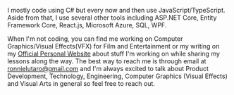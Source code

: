 I mostly code using C# but every now and then use JavaScript/TypeScript. Aside from that, I use several other tools including ASP.NET Core, Entity Framework Core, React.js, Microsoft Azure, SQL, WPF. 

When I'm not coding, you can find me working on Computer Graphics/Visual Effects(VFX) for Film and Entertainment or my writing on my [Official Personal Website](https://ronnielutalo.github.io/blog/) about stuff I'm working on while sharing my lessons along the way. The best way to reach me is through email at ronnielutaro@gmail.com and I'm always excited to talk about Product Development, Technology, Engineering, Computer Graphics (Visual Effects) and Visual Arts in general so feel free to reach out.

